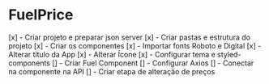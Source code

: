 # FuelPrice

[x] - Criar projeto e preparar json server
[x] - Criar pastas e estrutura do projeto
[x] - Criar os componentes
[x] - Importar fonts Roboto e Digital
[x] - Alterar título da App
[x] - Alterar Ícone
[x] - Configurar tema e styled-components
[] - Criar Fuel Component
[] - Configurar Axios
[] - Conectar na componente na API
[] - Criar etapa de alteração de preços
